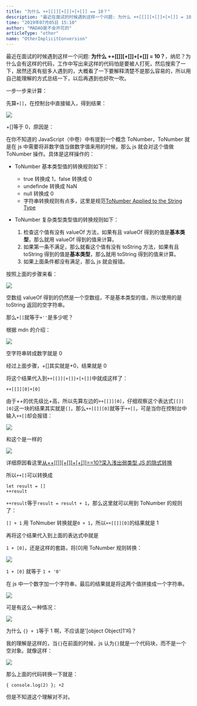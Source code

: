 ```yaml
---
title: "为什么 ++[[]][+[]]+[+[]] == 10？"
description: "最近在面试的时候遇到这样一个问题: 为什么 ++[[]][+[]]+[+[]] = 10？，纳尼？为什么会有这样的代码，工作中写出来这样的代码怕是要被人打死，然后搜索了一下，居然还真有挺多人遇到的，大概看了一下要解释清楚不是那么容易的，所以用自己能理解的方式总结一下，以后再遇到也好吹一吹。"
time: "2019年07月05日 15:10"
author: "MADAO是不会开花的"
articleType: "other"
name: "OtherImplicitConversion"
---
```


最近在面试的时候遇到这样一个问题: **为什么 ++[[]][+[]]+[+[]] = 10？**，纳尼？为什么会有这样的代码，工作中写出来这样的代码怕是要被人打死，然后搜索了一下，居然还真有挺多人遇到的，大概看了一下要解释清楚不是那么容易的，所以用自己能理解的方式总结一下，以后再遇到也好吹一吹。

一步一步来计算：

先算`+[]`，在控制台中直接输入，得到结果：

![](/articlesImages/other/implicit_conversion/image.png)

+[]等于 0，原因是：

在你不知道的 JavaScript（中卷）中有提到一个概念 ToNumber，ToNumber 就是在 js 中需要将非数字值当做数字值来用的时候，那么 js 就会对这个值做 ToNumber 操作。具体是这样操作的：

- ToNumber 基本类型值的转换规则如下：

  - true 转换成 1，false 转换成 0
  - undefinde 转换成 NaN
  - null 转换成 0
  - 字符串转换规则有点多，这里是规范[ToNumber Applied to the String Type](http://es5.github.io/#x9.3.1)

- ToNumber 复杂类型类型值的转换规则如下：

  1. 检查这个值有没有 valueOf 方法，如果有且 valueOf 得到的值是**基本类型**，那么就用 valueOf 得到的值来计算。
  2. 如果第一条不满足，那么就看这个值有没有 toString 方法，如果有且 toString 得到的值是**基本类型**，那么就用 toString 得到的值来计算。
  3. 如果上面条件都没有满足，那么 js 就会报错。

按照上面的步骤来看：

![](/articlesImages/other/implicit_conversion/image1.png)

空数组 valueOf 得到的仍然是一个空数组，不是基本类型的值，所以使用的是 toString 返回的空字符串。

那么`+[]`就等于`+''`是多少呢？

根据 mdn 的介绍：

![](/articlesImages/other/implicit_conversion/image2.png)

空字符串转成数字就是 0

经过上面步骤，+[]其实就是+0，结果就是 0

将这个结果代入到`++[[]][+[]]+[+[]]`中就成这样了：

`++[[]][0]+[0]`

由于++的优先级比+高，所以先算左边的`++[[]][0]`，仔细观察这个表达式`[[]][0]`这一块的结果其实就是`[]`，那么`++[[]][0]`就等于`++[]`，可是当你在控制台中输入`++[]`却会报错：

![](/articlesImages/other/implicit_conversion/image3.png)

和这个是一样的

![](/articlesImages/other/implicit_conversion/image4.png)

详细原因看这里[从++[[]][+[]]+[+[]]==10?深入浅出弱类型 JS 的隐式转换](https://github.com/jawil/blog/issues/5)

所以`++[]`可以转换成

```
let result = []
++result
```

`++result`等于`result = result + 1`，那么这里就可以用到 ToNumber 的规则了：

`[] + 1` 用 ToNmuber 转换就是`0 + 1`，所以`++[[]][0]`的结果就是 1

再将这个结果代入到上面的表达式中就是

`1 + [0]`，还是这样的套路，将[0]用 ToNumber 规则转换：

![](/articlesImages/other/implicit_conversion/image5.png)

`1 + [0]` 就等于 `1 + '0'`

在 js 中一个数字加一个字符串，最后的结果就是将这两个值拼接成一个字符串。

![](/articlesImages/other/implicit_conversion/image6.png)

可是有这么一种情况：

![](/articlesImages/other/implicit_conversion/image7.png)

为什么 `{} + 1`等于 1 啊，不应该是'[object Object]1'吗？

我的理解是这样的，当`{}`在前面的时候，js 认为`{}`就是一个代码块，而不是一个空对象。就像这样：

![](/articlesImages/other/implicit_conversion/image8.png)

那么上面的代码转换一下就是：

```
{ console.log(2) }; +2
```

但是不知道这个理解对不对。
